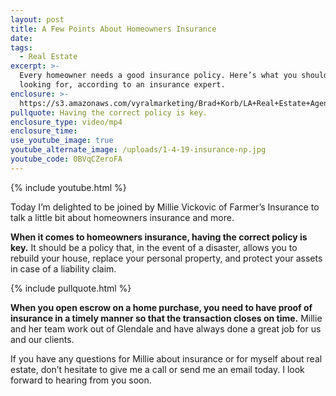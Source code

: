 ```yaml
---
layout: post
title: A Few Points About Homeowners Insurance
date:
tags:
  - Real Estate
excerpt: >-
  Every homeowner needs a good insurance policy. Here’s what you should be
  looking for, according to an insurance expert.
enclosure: >-
  https://s3.amazonaws.com/vyralmarketing/Brad+Korb/LA+Real+Estate+Agent-+A+Few+Points+About+Homeowners+Insurance.mp4
pullquote: Having the correct policy is key.
enclosure_type: video/mp4
enclosure_time:
use_youtube_image: true
youtube_alternate_image: /uploads/1-4-19-insurance-np.jpg
youtube_code: 0BVqCZeroFA
---
```


{% include youtube.html %}

Today I’m delighted to be joined by Millie Vickovic of Farmer’s Insurance to talk a little bit about homeowners insurance and more.

**When it comes to homeowners insurance, having the correct policy is key.** It should be a policy that, in the event of a disaster, allows you to rebuild your house, replace your personal property, and protect your assets in case of a liability claim.

{% include pullquote.html %}

**When you open escrow on a home purchase, you need to have proof of insurance in a timely manner so that the transaction closes on time.** Millie and her team work out of Glendale and have always done a great job for us and our clients.

If you have any questions for Millie about insurance or for myself about real estate, don’t hesitate to give me a call or send me an email today. I look forward to hearing from you soon.